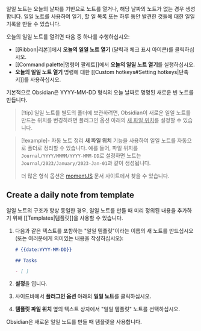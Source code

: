 일일 노트는 오늘의 날짜를 기반으로 노트를 열거나, 해당 날짜의 노트가 없는 경우 생성합니다. 일일 노트를 사용하여 일기, 할 일 목록 또는 하루 동안 발견한 것들에 대한 일일 기록을 만들 수 있습니다.

오늘의 일일 노트를 열려면 다음 중 하나를 수행하십시오:

- [[Ribbon|리본]]에서 **오늘의 일일 노트 열기** (달력과 체크 표시 아이콘)를 클릭하십시오.
- [[Command palette|명령어 팔레트]]에서 **오늘의 일일 노트 열기**를 실행하십시오.
- **오늘의 일일 노트 열기** 명령에 대한 [[Custom hotkeys#Setting hotkeys|단축키]]를 사용하십시오.

기본적으로 Obsidian은 YYYY-MM-DD 형식의 오늘 날짜로 명명된 새로운 빈 노트를 만듭니다.

> [!tip] 일일 노트를 별도의 폴더에 보관하려면, Obsidian이 새로운 일일 노트를 만드는 위치를 변경하려면 플러그인 옵션 아래의 <u>새 파일 위치</u>를 설정할 수 있습니다.

> [!example]- 자동 노트 정리
> **새 파일 위치** 기능을 사용하여 일일 노트를 자동으로 폴더로 정리할 수 있습니다. 예를 들어, 파일 위치를 `Journal/YYYY/MMMM/YYYY-MMM-DD`로 설정하면 노트는 `Journal/2023/January/2023-Jan-01`과 같이 생성됩니다.
> 
> 더 많은 형식 옵션은 [momentJS](https://momentjs.com/docs/#/displaying/format/) 문서 사이트에서 찾을 수 있습니다.

## Create a daily note from template

일일 노트의 구조가 항상 동일한 경우, 일일 노트를 만들 때 미리 정의된 내용을 추가하기 위해 [[Templates|템플릿]]을 사용할 수 있습니다.

1. 다음과 같은 텍스트를 포함하는 "일일 템플릿"이라는 이름의 새 노트를 만드십시오 (또는 여러분에게 의미있는 내용을 작성하십시오):

   ```md
   # {{date:YYYY-MM-DD}}

   ## Tasks

   - [ ]
   ```

2. **설정**을 엽니다.
3. 사이드바에서 **플러그인 옵션** 아래의 **일일 노트**를 클릭하십시오.
4. **템플릿 파일 위치** 옆의 텍스트 상자에서 "일일 템플릿" 노트를 선택하십시오.
    
Obsidian은 새로운 일일 노트를 만들 때 템플릿을 사용합니다.
